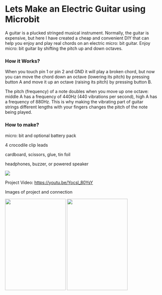 # Lets Make an Electric Guitar using Microbit

A guitar is a plucked stringed musical instrument. Normally, the guitar is expensive, but here I have created a cheap and convenient DIY that can help you enjoy and play real chords on an electric micro: bit guitar. Enjoy micro: bit guitar by shifting the pitch up and down octaves.

### How it Works?


When you touch pin 1 or pin 2 and GND it will play a broken chord, but now you can move the chord down an octave (lowering its pitch) by pressing button A and move it up an octave (raising its pitch) by pressing button B.

The pitch (frequency) of a note doubles when you move up one octave: middle A has a frequency of 440Hz (440 vibrations per second), high A has a frequency of 880Hz. This is why making the vibrating part of guitar strings different lengths with your fingers changes the pitch of the note being played.

### How to make?

micro: bit and optional battery pack

4 crocodile clip leads

cardboard, scissors, glue, tin foil

headphones, buzzer, or powered speaker

<img src="blob:https://web.whatsapp.com/8e096601-3ec1-4f17-86a4-a09f9a153a96">

Project Video: https://youtu.be/Yocsl_80YsY


Images of project and connection

<img src="https://challengepost-s3-challengepost.netdna-ssl.com/photos/production/software_photos/001/607/710/datas/gallery.jpg" height=300 width=200>

<img src="https://challengepost-s3-challengepost.netdna-ssl.com/photos/production/software_photos/001/607/707/datas/gallery.jpg" height=300 width=200>


